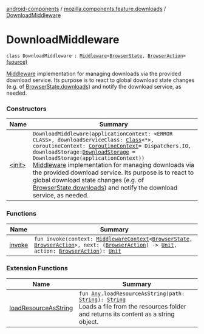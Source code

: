 [android-components](../../index.md) / [mozilla.components.feature.downloads](../index.md) / [DownloadMiddleware](./index.md)

# DownloadMiddleware

`class DownloadMiddleware : `[`Middleware`](../../mozilla.components.lib.state/-middleware.md)`<`[`BrowserState`](../../mozilla.components.browser.state.state/-browser-state/index.md)`, `[`BrowserAction`](../../mozilla.components.browser.state.action/-browser-action.md)`>` [(source)](https://github.com/mozilla-mobile/android-components/blob/master/components/feature/downloads/src/main/java/mozilla/components/feature/downloads/DownloadMiddleware.kt#L33)

[Middleware](../../mozilla.components.lib.state/-middleware.md) implementation for managing downloads via the provided download service. Its
purpose is to react to global download state changes (e.g. of [BrowserState.downloads](../../mozilla.components.browser.state.state/-browser-state/downloads.md))
and notify the download service, as needed.

### Constructors

| Name | Summary |
|---|---|
| [&lt;init&gt;](-init-.md) | `DownloadMiddleware(applicationContext: <ERROR CLASS>, downloadServiceClass: `[`Class`](http://docs.oracle.com/javase/7/docs/api/java/lang/Class.html)`<*>, coroutineContext: `[`CoroutineContext`](https://kotlinlang.org/api/latest/jvm/stdlib/kotlin.coroutines/-coroutine-context/index.html)` = Dispatchers.IO, downloadStorage: `[`DownloadStorage`](../-download-storage/index.md)` = DownloadStorage(applicationContext))`<br>[Middleware](../../mozilla.components.lib.state/-middleware.md) implementation for managing downloads via the provided download service. Its purpose is to react to global download state changes (e.g. of [BrowserState.downloads](../../mozilla.components.browser.state.state/-browser-state/downloads.md)) and notify the download service, as needed. |

### Functions

| Name | Summary |
|---|---|
| [invoke](invoke.md) | `fun invoke(context: `[`MiddlewareContext`](../../mozilla.components.lib.state/-middleware-context/index.md)`<`[`BrowserState`](../../mozilla.components.browser.state.state/-browser-state/index.md)`, `[`BrowserAction`](../../mozilla.components.browser.state.action/-browser-action.md)`>, next: (`[`BrowserAction`](../../mozilla.components.browser.state.action/-browser-action.md)`) -> `[`Unit`](https://kotlinlang.org/api/latest/jvm/stdlib/kotlin/-unit/index.html)`, action: `[`BrowserAction`](../../mozilla.components.browser.state.action/-browser-action.md)`): `[`Unit`](https://kotlinlang.org/api/latest/jvm/stdlib/kotlin/-unit/index.html) |

### Extension Functions

| Name | Summary |
|---|---|
| [loadResourceAsString](../../mozilla.components.support.test.file/kotlin.-any/load-resource-as-string.md) | `fun `[`Any`](https://kotlinlang.org/api/latest/jvm/stdlib/kotlin/-any/index.html)`.loadResourceAsString(path: `[`String`](https://kotlinlang.org/api/latest/jvm/stdlib/kotlin/-string/index.html)`): `[`String`](https://kotlinlang.org/api/latest/jvm/stdlib/kotlin/-string/index.html)<br>Loads a file from the resources folder and returns its content as a string object. |
